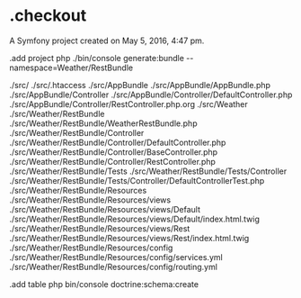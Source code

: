 .checkout
=========

A Symfony project created on May 5, 2016, 4:47 pm.

.add project
php ./bin/console generate:bundle --namespace=Weather/RestBundle

./src/
./src/.htaccess
./src/AppBundle
./src/AppBundle/AppBundle.php
./src/AppBundle/Controller
./src/AppBundle/Controller/DefaultController.php
./src/AppBundle/Controller/RestController.php.org
./src/Weather
./src/Weather/RestBundle
./src/Weather/RestBundle/WeatherRestBundle.php
./src/Weather/RestBundle/Controller
./src/Weather/RestBundle/Controller/DefaultController.php
./src/Weather/RestBundle/Controller/BaseController.php
./src/Weather/RestBundle/Controller/RestController.php
./src/Weather/RestBundle/Tests
./src/Weather/RestBundle/Tests/Controller
./src/Weather/RestBundle/Tests/Controller/DefaultControllerTest.php
./src/Weather/RestBundle/Resources
./src/Weather/RestBundle/Resources/views
./src/Weather/RestBundle/Resources/views/Default
./src/Weather/RestBundle/Resources/views/Default/index.html.twig
./src/Weather/RestBundle/Resources/views/Rest
./src/Weather/RestBundle/Resources/views/Rest/index.html.twig
./src/Weather/RestBundle/Resources/config
./src/Weather/RestBundle/Resources/config/services.yml
./src/Weather/RestBundle/Resources/config/routing.yml


.add table
php bin/console doctrine:schema:create
